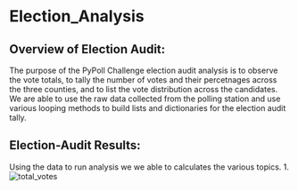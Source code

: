# Election_Analysis
## Overview of Election Audit:
The purpose of the PyPoll Challenge election audit analysis is to observe the vote totals, to tally the number of votes and their percetnages across the three counties, and to list the vote distribution across the candidates. We are able to use the raw data collected from the polling station and use various looping methods to build lists and dictionaries for the election audit tally.

## Election-Audit Results:
Using the data to run analysis we we able to calculates the various topics.
1.
![total_votes](C:\Users\KyleKato\OneDrive\ut_bootcamp\module_3\Election_Analysis)
